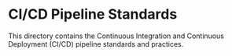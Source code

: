 # CI/CD Pipeline Standards
This directory contains the Continuous Integration and Continuous Deployment (CI/CD) pipeline standards and practices.
